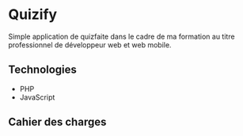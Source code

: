 # Quizify

Simple application de quizfaite dans le cadre de ma formation au titre professionnel de développeur web et web mobile.

## Technologies

- PHP
- JavaScript

## Cahier des charges
